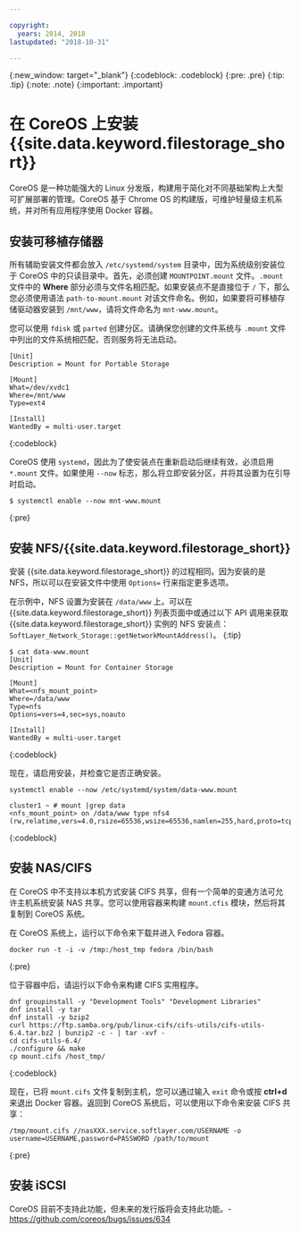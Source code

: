 ```yaml
---

copyright:
  years: 2014, 2018
lastupdated: "2018-10-31"

---
```

{:new_window: target="_blank"}
{:codeblock: .codeblock}
{:pre: .pre}
{:tip: .tip}
{:note: .note}
{:important: .important}

# 在 CoreOS 上安装 {{site.data.keyword.filestorage_short}}

CoreOS 是一种功能强大的 Linux 分发版，构建用于简化对不同基础架构上大型可扩展部署的管理。CoreOS 基于 Chrome OS 的构建版，可维护轻量级主机系统，并对所有应用程序使用 Docker 容器。

## 安装可移植存储器

所有辅助安装文件都会放入 `/etc/systemd/system` 目录中，因为系统级别安装位于 CoreOS 中的只读目录中。首先，必须创建 `MOUNTPOINT.mount` 文件。`.mount` 文件中的 **Where** 部分必须与文件名相匹配。如果安装点不是直接位于 `/` 下，那么您必须使用语法 `path-to-mount.mount` 对该文件命名。例如，如果要将可移植存储驱动器安装到 `/mnt/www`，请将文件命名为 `mnt-www.mount`。

您可以使用 `fdisk` 或 `parted` 创建分区。请确保您创建的文件系统与 `.mount` 文件中列出的文件系统相匹配，否则服务将无法启动。


```
[Unit]
Description = Mount for Portable Storage

[Mount]
What=/dev/xvdc1
Where=/mnt/www
Type=ext4

[Install]
WantedBy = multi-user.target
```
{:codeblock}


CoreOS 使用 `systemd`，因此为了使安装点在重新启动后继续有效，必须启用 `*.mount` 文件。如果使用 `--now` 标志，那么将立即安装分区，并将其设置为在引导时启动。

```
$ systemctl enable --now mnt-www.mount
```
{:pre}

## 安装 NFS/{{site.data.keyword.filestorage_short}}

安装 {{site.data.keyword.filestorage_short}} 的过程相同。因为安装的是 NFS，所以可以在安装文件中使用 `Options=` 行来指定更多选项。

在示例中，NFS 设置为安装在 `/data/www` 上。可以在 {{site.data.keyword.filestorage_short}} 列表页面中或通过以下 API 调用来获取 {{site.data.keyword.filestorage_short}} 实例的 NFS 安装点：`SoftLayer_Network_Storage::getNetworkMountAddress()`。
{:tip}

```
$ cat data-www.mount
[Unit]
Description = Mount for Container Storage

[Mount]
What=<nfs_mount_point>
Where=/data/www
Type=nfs
Options=vers=4,sec=sys,noauto

[Install]
WantedBy = multi-user.target
```
{:codeblock}

现在，请启用安装，并检查它是否正确安装。

```
systemctl enable --now /etc/systemd/system/data-www.mount

cluster1 ~ # mount |grep data
<nfs_mount_point> on /data/www type nfs4 (rw,relatime,vers=4.0,rsize=65536,wsize=65536,namlen=255,hard,proto=tcp,port=0,timeo=600,retrans=2,sec=sys,clientaddr=10.81.x.x,local_lock=none,addr=10.1.x.x)
```
{:codeblock}

## 安装 NAS/CIFS

在 CoreOS 中不支持以本机方式安装 CIFS 共享，但有一个简单的变通方法可允许主机系统安装 NAS 共享。您可以使用容器来构建 `mount.cfis` 模块，然后将其复制到 CoreOS 系统。

在 CoreOS 系统上，运行以下命令来下载并进入 Fedora 容器。

```
docker run -t -i -v /tmp:/host_tmp fedora /bin/bash
```
{:pre}

位于容器中后，请运行以下命令来构建 CIFS 实用程序。

```
dnf groupinstall -y "Development Tools" "Development Libraries"
dnf install -y tar
dnf install -y bzip2
curl https://ftp.samba.org/pub/linux-cifs/cifs-utils/cifs-utils-6.4.tar.bz2 | bunzip2 -c - | tar -xvf -
cd cifs-utils-6.4/
./configure && make
cp mount.cifs /host_tmp/
```
{:codeblock}

现在，已将 `mount.cifs` 文件复制到主机，您可以通过输入 `exit` 命令或按 **ctrl+d** 来退出 Docker 容器。返回到 CoreOS 系统后，可以使用以下命令来安装 CIFS 共享：
```
/tmp/mount.cifs //nasXXX.service.softlayer.com/USERNAME -o username=USERNAME,password=PASSWORD /path/to/mount
```
{:pre}

## 安装 iSCSI

CoreOS 目前不支持此功能，但未来的发行版将会支持此功能。- https://github.com/coreos/bugs/issues/634

